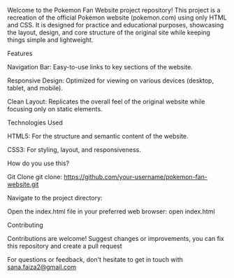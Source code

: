 
Welcome to the Pokemon Fan Website project repository! This project is a recreation of the official Pokémon website (pokemon.com) using only HTML and CSS. It is designed for practice and educational purposes, showcasing the layout, design, and core structure of the original site while keeping things simple and lightweight.

Features

Navigation Bar: Easy-to-use links to key sections of the website.

Responsive Design: Optimized for viewing on various devices (desktop, tablet, and mobile).

Clean Layout: Replicates the overall feel of the original website while focusing only on static elements.

Technologies Used

HTML5: For the structure and semantic content of the website.

CSS3: For styling, layout, and responsiveness.

How do you use this?

Git Clone git clone: https://github.com/your-username/pokemon-fan-website.git

Navigate to the project directory: 

Open the index.html file in your preferred web browser: open index.html

Contributing

Contributions are welcome! Suggest changes or improvements, you can fix this repository and create a pull request

For questions or feedback, don't hesitate to get in touch with sana.faiza2@gmail.com
